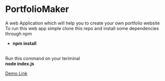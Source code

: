 # PortfolioMaker

A web Application which will help you to create your own portfolio website
</br>
To run this web app simple clone this repo and install some dependencies through npm
</br>
<ul>
  <li><strong>npm install </strong></li>
 </ul>
 </br>
 Run this command on your teriminal 
 <br>
 <strong>node index.js</strong>

 <a href="">Demo Link</a>
